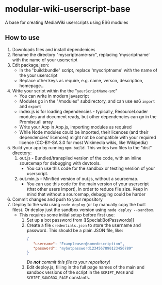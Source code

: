 # modular-wiki-userscript-base
A base for creating MediaWiki userscripts using ES6 modules

## How to use
1. Downloads files and install dependenices
2. Rename the directory "myscriptname-src", replacing 'myscriptname' with the name of your userscript
3. Edit package.json:
   * In the "build:bundle" script, replace 'myscriptname' with the name of the your userscript
   * Replace other keys as require, e.g. name, verson, description, homepage...
4. Write your script within the the "`yourScriptName`-src"
   * You can write in modern javascript
   * Modules go in the "/modules" subdirectory, and can use es6 `import` and `export`
   * index.js is for loading dependencies - typically, ResourceLoader modules and document ready, but other dependencies can go in the Promise.all array
   * Write your App in App.js, importing modules as required
   * While Node modules could be imported, their licences (and their dependencies' licences) might not be compatible with your required licence (CC-BY-SA 3.0 for most Wikimedia wikis, like Wikipedia)
5. Build your app by running `npm build`. This writes two files to the "dist" directory:
   1. out.js - Bundled/transpiled version of the code, with an inline sourcemap for debugging with devtools.
      - You can use this code for the sandbox or testing version of your userscript.
   2. out.min.js - Minified version of out.js, without a sourcemap.
      - You can use this code for the main version of your userscript (that other users import), in order to reduce file size. Keep in mind that without a sourcemap, debugging could be harder
6. Commit changes and push to your repository
7. Deploy to the wiki using `node deploy` (or by manually copy the built files). Or deploy just the sandbox version using `node deploy --sandbox`.
   - This requires some initial setup before first use:
      1. Set up a bot password from [[Special:BotPasswords]]
      2. Create a file `credentials.json` to store the username and password. This should be a plain JSON file, like:
         ```json
         {
            "username": "Exampleuser@somedescription",
            "password": "mybotpassword1234567890123456789"
         }
         ```
         *Do **not** commit this file to your repository!*
      3. Edit deploy.js, filling in the full page names of the main and sandbox versions of the script in the `SCRIPT_PAGE` and `SCRIPT_SANDBOX_PAGE` constants.
